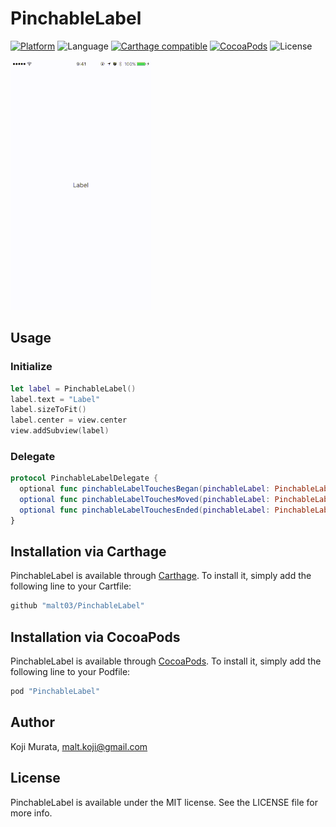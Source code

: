 # PinchableLabel

[![Platform](https://img.shields.io/cocoapods/p/PinchableLabel.svg?style=flat)](http://cocoapods.org/pods/PinchableLabel)
![Language](https://img.shields.io/badge/language-Swift%202.1-orange.svg)
[![Carthage compatible](https://img.shields.io/badge/Carthage-compatible-4BC51D.svg?style=flat)](https://github.com/Carthage/Carthage)
[![CocoaPods](https://img.shields.io/cocoapods/v/PinchableLabel.svg?style=flat)](http://cocoapods.org/pods/PinchableLabel)
![License](https://img.shields.io/github/license/malt03/PinchableLabel.svg?style=flat)

![Screen Shot](https://raw.githubusercontent.com/malt03/PinchableLabel/master/screen_shot.gif)

## Usage

### Initialize
```swift
let label = PinchableLabel()
label.text = "Label"
label.sizeToFit()
label.center = view.center
view.addSubview(label)
```

### Delegate
```swift
protocol PinchableLabelDelegate {
  optional func pinchableLabelTouchesBegan(pinchableLabel: PinchableLabel, touches: Set<UITouch>, withEvent event: UIEvent?)
  optional func pinchableLabelTouchesMoved(pinchableLabel: PinchableLabel, touches: Set<UITouch>, withEvent event: UIEvent?)
  optional func pinchableLabelTouchesEnded(pinchableLabel: PinchableLabel, touches: Set<UITouch>, withEvent event: UIEvent?)
}
```

## Installation via Carthage

PinchableLabel is available through [Carthage](https://github.com/Carthage/Carthage). To install
it, simply add the following line to your Cartfile:

```ruby
github "malt03/PinchableLabel"
```

## Installation via CocoaPods

PinchableLabel is available through [CocoaPods](http://cocoapods.org). To install
it, simply add the following line to your Podfile:

```ruby
pod "PinchableLabel"
```

## Author

Koji Murata, malt.koji@gmail.com

## License

PinchableLabel is available under the MIT license. See the LICENSE file for more info.
